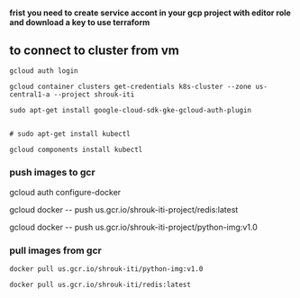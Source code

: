 ####  frist you need to create service accont in your gcp project  with editor role and download a key to use terraform 




## to connect to cluster from vm 

```
gcloud auth login

gcloud container clusters get-credentials k8s-cluster --zone us-central1-a --project shrouk-iti

sudo apt-get install google-cloud-sdk-gke-gcloud-auth-plugin


# sudo apt-get install kubectl

gcloud components install kubectl

```

### push images to gcr

gcloud auth configure-docker

gcloud docker -- push us.gcr.io/shrouk-iti-project/redis:latest

gcloud docker -- push us.gcr.io/shrouk-iti-project/python-img:v1.0 


### pull images from gcr

```
docker pull us.gcr.io/shrouk-iti/python-img:v1.0

docker pull us.gcr.io/shrouk-iti/redis:latest

```

